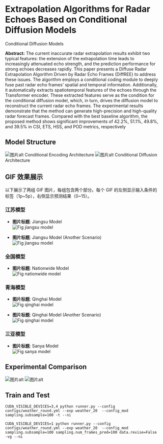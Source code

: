 # Extrapolation Algorithms for Radar Echoes Based on Conditional Diffusion Models
Conditional Diffusion Models

**Abstract:** The current inaccurate radar extrapolation results exhibit two typical features: the extension 
of the extrapolation time leads to increasingly attenuated echo strength, and the prediction 
performance for strong echoes decreases rapidly. This paper presents a Diffuse Radar Extrapolation 
Algorithm Driven by Radar Echo Frames (DiffREE) to address these issues. The algorithm employs a 
conditional coding module to deeply fuse past radar echo frames’ spatial and temporal information.
Additionally, it automatically extracts spatiotemporal features of the echoes through the Transformer 
encoder. These extracted features serve as the condition for the conditional diffusion model, which, in 
turn, drives the diffusion model to reconstruct the current radar echo frames. The experimental results 
demonstrate that the method can generate high-precision and high-quality radar forecast frames. 
Compared with the best baseline algorithm, the proposed method shows significant improvements
of 42.2%, 51.1%, 49.8%, and 39.5% in CSI, ETS, HSS, and POD metrics, respectively

## Model Structure
<img src="/figures/1_page-0001.jpg" alt="图片alt" title="Conditional Encoding Architecture">
Conditional Encoding Architecture

<img src="/figures/2_page-0001.jpg" alt="图片alt" title="Conditional Diffusion Architecture">
Conditional Diffusion Architecture

## GIF 效果展示

以下展示了两组 GIF 图片，每组包含两个部分。每个 GIF 的左侧显示输入条件的标签（1p~5p），右侧显示预测结果（0~15）。 

### 江苏模型

- **图片标题**: Jiangsu Model  
  ![Fig jiangsu model](/figures/videos_pred_0_0.gif)

- **图片标题**: Jiangsu Model (Another Scenario)  
  ![Fig jiangsu model](/figures/videos_pred_860000_0.gif)

### 全国模型

- **图片标题**: Nationwide Model  
  ![Fig nationwide model](/figures/nationwide_model.gif)

### 青海模型

- **图片标题**: Qinghai Model  
  ![Fig qinghai model](/figures/qinghai_model.gif)

- **图片标题**: Qinghai Model (Another Scenario)  
  ![Fig qinghai model](/figures/qinghai_model2.gif)

### 三亚模型

- **图片标题**: Sanya Model  
  ![Fig sanya model](/figures/sanya_model.gif)

## Experimental Comparison
<img src="/figures/3_page-0001.jpg" alt="图片alt" title="Conditional Diffusion Architecture">

<img src="/figures/4_page-0001.jpg" alt="图片alt" title="Conditional Diffusion Architecture">

## Train and Test
`CUDA_VISIBLE_DEVICES=3,4 python runner.py --config configs/weather_round.yml --exp weather_20  --config_mod sampling.subsample=100 -t --ni`

`CUDA_VISIBLE_DEVICES=1 python runner.py --config configs/weather_round.yml --exp weather_20  --config_mod sampling.subsample=100 sampling.num_frames_pred=100 data.revise=False -vg --ni`
